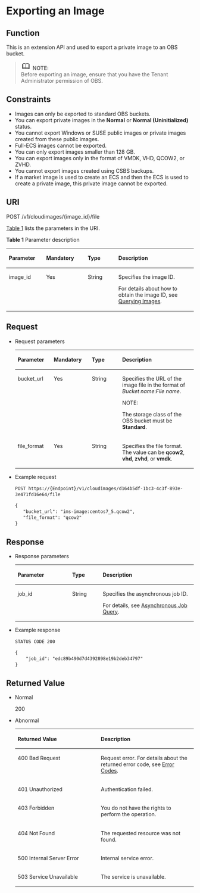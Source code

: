 # Exporting an Image<a name="EN-US_TOPIC_0036994315"></a>

## Function<a name="section11046056154747"></a>

This is an extension API and used to export a private image to an OBS bucket.

>![](public_sys-resources/icon-note.gif) **NOTE:**   
>Before exporting an image, ensure that you have the Tenant Administrator permission of OBS.  

## Constraints<a name="section921963105411"></a>

-   Images can only be exported to standard OBS buckets.
-   You can export private images in the  **Normal**  or  **Normal \(Uninitialized\)**  status.
-   You cannot export Windows or SUSE public images or private images created from these public images.
-   Full-ECS images cannot be exported.
-   You can only export images smaller than 128 GB.
-   You can export images only in the format of VMDK, VHD, QCOW2, or ZVHD.
-   You cannot export images created using CSBS backups.
-   If a market image is used to create an ECS and then the ECS is used to create a private image, this private image cannot be exported.

## URI<a name="section66620681154747"></a>

POST /v1/cloudimages/\{image\_id\}/file

[Table 1](#table23910047154747)  lists the parameters in the URI.

**Table  1**  Parameter description

<a name="table23910047154747"></a>
<table><thead align="left"><tr id="row24965460154747"><th class="cellrowborder" valign="top" width="19.918008199180083%" id="mcps1.2.5.1.1"><p id="p8936346154747"><a name="p8936346154747"></a><a name="p8936346154747"></a>Parameter</p>
</th>
<th class="cellrowborder" valign="top" width="22.17778222177782%" id="mcps1.2.5.1.2"><p id="p4072498116916"><a name="p4072498116916"></a><a name="p4072498116916"></a>Mandatory</p>
</th>
<th class="cellrowborder" valign="top" width="16.348365163483653%" id="mcps1.2.5.1.3"><p id="p52755425154747"><a name="p52755425154747"></a><a name="p52755425154747"></a>Type</p>
</th>
<th class="cellrowborder" valign="top" width="41.55584441555845%" id="mcps1.2.5.1.4"><p id="p57477321154747"><a name="p57477321154747"></a><a name="p57477321154747"></a>Description</p>
</th>
</tr>
</thead>
<tbody><tr id="row25151394154747"><td class="cellrowborder" valign="top" width="19.918008199180083%" headers="mcps1.2.5.1.1 "><p id="p23996995154747"><a name="p23996995154747"></a><a name="p23996995154747"></a>image_id</p>
</td>
<td class="cellrowborder" valign="top" width="22.17778222177782%" headers="mcps1.2.5.1.2 "><p id="p1038913616916"><a name="p1038913616916"></a><a name="p1038913616916"></a>Yes</p>
</td>
<td class="cellrowborder" valign="top" width="16.348365163483653%" headers="mcps1.2.5.1.3 "><p id="p64708437154747"><a name="p64708437154747"></a><a name="p64708437154747"></a>String</p>
</td>
<td class="cellrowborder" valign="top" width="41.55584441555845%" headers="mcps1.2.5.1.4 "><p id="p54354750154747"><a name="p54354750154747"></a><a name="p54354750154747"></a>Specifies the image ID.</p>
<p id="p127065072116"><a name="p127065072116"></a><a name="p127065072116"></a>For details about how to obtain the image ID, see <a href="querying-images.md">Querying Images</a>.</p>
</td>
</tr>
</tbody>
</table>

## Request<a name="section29704853154747"></a>

-   Request parameters

    <a name="table57282886154747"></a>
    <table><thead align="left"><tr id="row33194661154747"><th class="cellrowborder" valign="top" width="20.200000000000003%" id="mcps1.1.5.1.1"><p id="p4413036154747"><a name="p4413036154747"></a><a name="p4413036154747"></a>Parameter</p>
    </th>
    <th class="cellrowborder" valign="top" width="21.32%" id="mcps1.1.5.1.2"><p id="p15244109154747"><a name="p15244109154747"></a><a name="p15244109154747"></a>Mandatory</p>
    </th>
    <th class="cellrowborder" valign="top" width="17.01%" id="mcps1.1.5.1.3"><p id="p4364817210345"><a name="p4364817210345"></a><a name="p4364817210345"></a>Type</p>
    </th>
    <th class="cellrowborder" valign="top" width="41.47%" id="mcps1.1.5.1.4"><p id="p26813302154747"><a name="p26813302154747"></a><a name="p26813302154747"></a>Description</p>
    </th>
    </tr>
    </thead>
    <tbody><tr id="row24393852154747"><td class="cellrowborder" valign="top" width="20.200000000000003%" headers="mcps1.1.5.1.1 "><p id="p5109612910120"><a name="p5109612910120"></a><a name="p5109612910120"></a>bucket_url</p>
    </td>
    <td class="cellrowborder" valign="top" width="21.32%" headers="mcps1.1.5.1.2 "><p id="p4514577610120"><a name="p4514577610120"></a><a name="p4514577610120"></a>Yes</p>
    </td>
    <td class="cellrowborder" valign="top" width="17.01%" headers="mcps1.1.5.1.3 "><p id="p3292926410120"><a name="p3292926410120"></a><a name="p3292926410120"></a>String</p>
    </td>
    <td class="cellrowborder" valign="top" width="41.47%" headers="mcps1.1.5.1.4 "><p id="p5002474510120"><a name="p5002474510120"></a><a name="p5002474510120"></a>Specifies the URL of the image file in the format of <em id="i84235269795256"><a name="i84235269795256"></a><a name="i84235269795256"></a>Bucket name</em>:<em id="i84235269795259"><a name="i84235269795259"></a><a name="i84235269795259"></a>File name</em>.</p>
    <div class="note" id="note5552125083518"><a name="note5552125083518"></a><a name="note5552125083518"></a><span class="notetitle"> NOTE: </span><div class="notebody"><p id="p1555325043517"><a name="p1555325043517"></a><a name="p1555325043517"></a>The storage class of the OBS bucket must be <strong id="b19684172820416"><a name="b19684172820416"></a><a name="b19684172820416"></a>Standard</strong>.</p>
    </div></div>
    </td>
    </tr>
    <tr id="row835962711950"><td class="cellrowborder" valign="top" width="20.200000000000003%" headers="mcps1.1.5.1.1 "><p id="p604120411950"><a name="p604120411950"></a><a name="p604120411950"></a>file_format</p>
    </td>
    <td class="cellrowborder" valign="top" width="21.32%" headers="mcps1.1.5.1.2 "><p id="p1957548511950"><a name="p1957548511950"></a><a name="p1957548511950"></a>Yes</p>
    </td>
    <td class="cellrowborder" valign="top" width="17.01%" headers="mcps1.1.5.1.3 "><p id="p4211041411950"><a name="p4211041411950"></a><a name="p4211041411950"></a>String</p>
    </td>
    <td class="cellrowborder" valign="top" width="41.47%" headers="mcps1.1.5.1.4 "><p id="p5550036811950"><a name="p5550036811950"></a><a name="p5550036811950"></a>Specifies the file format. The value can be <strong id="b842352706101048"><a name="b842352706101048"></a><a name="b842352706101048"></a>qcow2</strong>, <strong id="b842352706101053"><a name="b842352706101053"></a><a name="b842352706101053"></a>vhd</strong>, <strong id="b842352706101056"><a name="b842352706101056"></a><a name="b842352706101056"></a>zvhd</strong>, or <strong id="b84235270610111"><a name="b84235270610111"></a><a name="b84235270610111"></a>vmdk</strong>.</p>
    </td>
    </tr>
    </tbody>
    </table>

-   Example request

    ```
    POST https://{Endpoint}/v1/cloudimages/d164b5df-1bc3-4c3f-893e-3e471fd16e64/file
    ```

    ```
    {
       "bucket_url": "ims-image:centos7_5.qcow2",
       "file_format": "qcow2"
    }
    ```


## Response<a name="section42338041154747"></a>

-   Response parameters

    <a name="table142317910447"></a>
    <table><thead align="left"><tr id="row3520294810447"><th class="cellrowborder" valign="top" width="30.486951304869514%" id="mcps1.1.4.1.1"><p id="p3286650610447"><a name="p3286650610447"></a><a name="p3286650610447"></a>Parameter</p>
    </th>
    <th class="cellrowborder" valign="top" width="17.078292170782923%" id="mcps1.1.4.1.2"><p id="p1636902410447"><a name="p1636902410447"></a><a name="p1636902410447"></a>Type</p>
    </th>
    <th class="cellrowborder" valign="top" width="52.434756524347556%" id="mcps1.1.4.1.3"><p id="p5082259210447"><a name="p5082259210447"></a><a name="p5082259210447"></a>Description</p>
    </th>
    </tr>
    </thead>
    <tbody><tr id="row2298930510447"><td class="cellrowborder" valign="top" width="30.486951304869514%" headers="mcps1.1.4.1.1 "><p id="p5019438610447"><a name="p5019438610447"></a><a name="p5019438610447"></a>job_id</p>
    </td>
    <td class="cellrowborder" valign="top" width="17.078292170782923%" headers="mcps1.1.4.1.2 "><p id="p2217101310447"><a name="p2217101310447"></a><a name="p2217101310447"></a>String</p>
    </td>
    <td class="cellrowborder" valign="top" width="52.434756524347556%" headers="mcps1.1.4.1.3 "><p id="p5102161510447"><a name="p5102161510447"></a><a name="p5102161510447"></a>Specifies the asynchronous job ID.</p>
    <p id="p19968122117312"><a name="p19968122117312"></a><a name="p19968122117312"></a>For details, see <a href="asynchronous-job-query.md">Asynchronous Job Query</a>.</p>
    </td>
    </tr>
    </tbody>
    </table>

-   Example response

    ```
    STATUS CODE 200
    ```

    ```
    {
        "job_id": "edc89b490d7d4392898e19b2deb34797"
    }
    ```


## Returned Value<a name="section40084941"></a>

-   Normal

    200

-   Abnormal

    <a name="table1069408417333"></a>
    <table><thead align="left"><tr id="row4772021317333"><th class="cellrowborder" valign="top" width="46.54%" id="mcps1.1.3.1.1"><p id="p4013206717333"><a name="p4013206717333"></a><a name="p4013206717333"></a>Returned Value</p>
    </th>
    <th class="cellrowborder" valign="top" width="53.459999999999994%" id="mcps1.1.3.1.2"><p id="p2947196917333"><a name="p2947196917333"></a><a name="p2947196917333"></a>Description</p>
    </th>
    </tr>
    </thead>
    <tbody><tr id="row3841925517333"><td class="cellrowborder" valign="top" width="46.54%" headers="mcps1.1.3.1.1 "><p id="p2495195017333"><a name="p2495195017333"></a><a name="p2495195017333"></a>400 Bad Request</p>
    </td>
    <td class="cellrowborder" valign="top" width="53.459999999999994%" headers="mcps1.1.3.1.2 "><p id="p784206117333"><a name="p784206117333"></a><a name="p784206117333"></a>Request error. For details about the returned error code, see <a href="error-codes.md">Error Codes</a>.</p>
    </td>
    </tr>
    <tr id="row3122722917333"><td class="cellrowborder" valign="top" width="46.54%" headers="mcps1.1.3.1.1 "><p id="p4637763817333"><a name="p4637763817333"></a><a name="p4637763817333"></a>401 Unauthorized</p>
    </td>
    <td class="cellrowborder" valign="top" width="53.459999999999994%" headers="mcps1.1.3.1.2 "><p id="p6560116717333"><a name="p6560116717333"></a><a name="p6560116717333"></a>Authentication failed.</p>
    </td>
    </tr>
    <tr id="row5353959117333"><td class="cellrowborder" valign="top" width="46.54%" headers="mcps1.1.3.1.1 "><p id="p4173958717333"><a name="p4173958717333"></a><a name="p4173958717333"></a>403 Forbidden</p>
    </td>
    <td class="cellrowborder" valign="top" width="53.459999999999994%" headers="mcps1.1.3.1.2 "><p id="p2546341217333"><a name="p2546341217333"></a><a name="p2546341217333"></a>You do not have the rights to perform the operation.</p>
    </td>
    </tr>
    <tr id="row5197513192250"><td class="cellrowborder" valign="top" width="46.54%" headers="mcps1.1.3.1.1 "><p id="p21898657192252"><a name="p21898657192252"></a><a name="p21898657192252"></a>404 Not Found</p>
    </td>
    <td class="cellrowborder" valign="top" width="53.459999999999994%" headers="mcps1.1.3.1.2 "><p id="p28960832192252"><a name="p28960832192252"></a><a name="p28960832192252"></a>The requested resource was not found.</p>
    </td>
    </tr>
    <tr id="row2784412417333"><td class="cellrowborder" valign="top" width="46.54%" headers="mcps1.1.3.1.1 "><p id="p4078159117333"><a name="p4078159117333"></a><a name="p4078159117333"></a>500 Internal Server Error</p>
    </td>
    <td class="cellrowborder" valign="top" width="53.459999999999994%" headers="mcps1.1.3.1.2 "><p id="p1497458717333"><a name="p1497458717333"></a><a name="p1497458717333"></a>Internal service error.</p>
    </td>
    </tr>
    <tr id="row55355517333"><td class="cellrowborder" valign="top" width="46.54%" headers="mcps1.1.3.1.1 "><p id="p4483799017333"><a name="p4483799017333"></a><a name="p4483799017333"></a>503 Service Unavailable</p>
    </td>
    <td class="cellrowborder" valign="top" width="53.459999999999994%" headers="mcps1.1.3.1.2 "><p id="p799858217333"><a name="p799858217333"></a><a name="p799858217333"></a>The service is unavailable.</p>
    </td>
    </tr>
    </tbody>
    </table>


